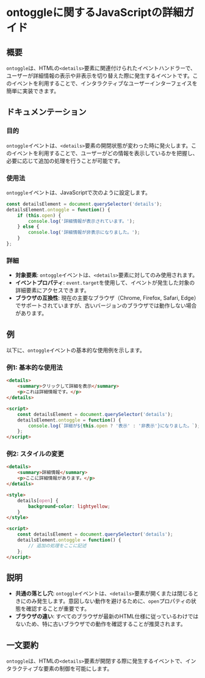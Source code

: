 <!--
Meta Description: # ontoggleに関するJavaScriptの詳細ガイド ## 概要 `ontoggle`は、HTMLの`<details>`要素に関連付けられたイベントハンドラーで、ユーザーが詳細情報の表示や非表示を切り替えた際に発生するイベントです。このイベントを利用することで、インタラクティブなユーザーイ...
Meta Keywords: details, ontoggle, detailselement, イベントは, open
-->

# ontoggleに関するJavaScriptの詳細ガイド

## 概要
`ontoggle`は、HTMLの`<details>`要素に関連付けられたイベントハンドラーで、ユーザーが詳細情報の表示や非表示を切り替えた際に発生するイベントです。このイベントを利用することで、インタラクティブなユーザーインターフェイスを簡単に実装できます。

## ドキュメンテーション
### 目的
`ontoggle`イベントは、`<details>`要素の開閉状態が変わった時に発火します。このイベントを利用することで、ユーザーがどの情報を表示しているかを把握し、必要に応じて追加の処理を行うことが可能です。

### 使用法
`ontoggle`イベントは、JavaScriptで次のように設定します。

```javascript
const detailsElement = document.querySelector('details');
detailsElement.ontoggle = function() {
    if (this.open) {
        console.log('詳細情報が表示されています。');
    } else {
        console.log('詳細情報が非表示になりました。');
    }
};
```

### 詳細
- **対象要素**: `ontoggle`イベントは、`<details>`要素に対してのみ使用されます。
- **イベントプロパティ**: `event.target`を使用して、イベントが発生した対象の詳細要素にアクセスできます。
- **ブラウザの互換性**: 現在の主要なブラウザ（Chrome, Firefox, Safari, Edge）でサポートされていますが、古いバージョンのブラウザでは動作しない場合があります。

## 例
以下に、`ontoggle`イベントの基本的な使用例を示します。

### 例1: 基本的な使用法

```html
<details>
    <summary>クリックして詳細を表示</summary>
    <p>これは詳細情報です。</p>
</details>

<script>
    const detailsElement = document.querySelector('details');
    detailsElement.ontoggle = function() {
        console.log(`詳細が${this.open ? '表示' : '非表示'}になりました。`);
    };
</script>
```

### 例2: スタイルの変更

```html
<details>
    <summary>詳細情報</summary>
    <p>ここに詳細情報があります。</p>
</details>

<style>
    details[open] {
        background-color: lightyellow;
    }
</style>

<script>
    const detailsElement = document.querySelector('details');
    detailsElement.ontoggle = function() {
        // 追加の処理をここに記述
    };
</script>
```

## 説明
- **共通の落とし穴**: `ontoggle`イベントは、`<details>`要素が開くまたは閉じるときにのみ発生します。意図しない動作を避けるために、`open`プロパティの状態を確認することが重要です。
- **ブラウザの違い**: すべてのブラウザが最新のHTML仕様に従っているわけではないため、特に古いブラウザでの動作を確認することが推奨されます。

## 一文要約
`ontoggle`は、HTMLの`<details>`要素が開閉する際に発生するイベントで、インタラクティブな要素の制御を可能にします。